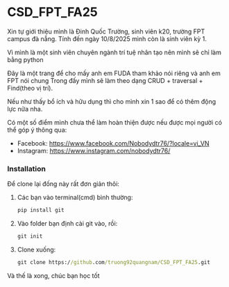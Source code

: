 # CSD_FPT_FA25

Xin tự giới thiệu mình là Đinh Quốc Trường, sinh viên k20, trường FPT campus đà nẵng. Tính đến ngày 10/8/2025 mình còn là sinh viên kỳ 1.

Vì mình là một sinh viên chuyên ngành trí tuệ nhân tạo nên mình sẽ chỉ làm bằng python

Đây là một trang để cho mấy anh em FUDA tham khảo nói riêng và anh em FPT nói chung 
Trong đấy mình sẽ làm theo dạng CRUD + traversal + Find(theo vị trí). 

Nếu như thấy bổ ích và hữu dụng thì cho mình xin 1 sao để có thêm động lực nữa nha.


Có một số điểm mình chưa thể làm hoàn thiện được nếu được mọi người có thể góp ý thông qua:
- Facebook: https://www.facebook.com/Nobodydtr76/?locale=vi_VN
- Instagram: https://www.instagram.com/nobodydtr76/

### Installation
Để clone lại đống này rất đơn giản thôi:
1. Các bạn vào terminal(cmd) bình thường:
    ```cmd
    pip install git
    ```
2. Vào folder bạn định cài git vào, rồi:
    ```cmd
    git init
    ```
3. Clone xuống:
    ```cmd
    git clone https://github.com/truong92quangnam/CSD_FPT_FA25.git
    ```
Và thế là xong, chúc bạn học tốt
